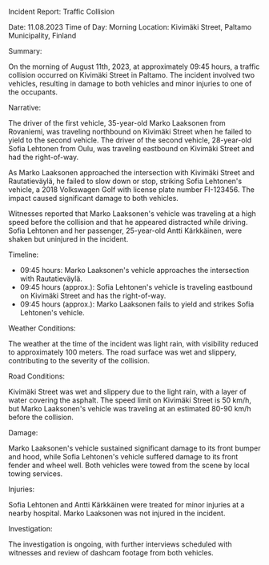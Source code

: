Incident Report: Traffic Collision

Date: 11.08.2023
Time of Day: Morning
Location: Kivimäki Street, Paltamo Municipality, Finland

Summary:

On the morning of August 11th, 2023, at approximately 09:45 hours, a traffic collision occurred on Kivimäki Street in Paltamo. The incident involved two vehicles, resulting in damage to both vehicles and minor injuries to one of the occupants.

Narrative:

The driver of the first vehicle, 35-year-old Marko Laaksonen from Rovaniemi, was traveling northbound on Kivimäki Street when he failed to yield to the second vehicle. The driver of the second vehicle, 28-year-old Sofia Lehtonen from Oulu, was traveling eastbound on Kivimäki Street and had the right-of-way.

As Marko Laaksonen approached the intersection with Kivimäki Street and Rautatieväylä, he failed to slow down or stop, striking Sofia Lehtonen's vehicle, a 2018 Volkswagen Golf with license plate number FI-123456. The impact caused significant damage to both vehicles.

Witnesses reported that Marko Laaksonen's vehicle was traveling at a high speed before the collision and that he appeared distracted while driving. Sofia Lehtonen and her passenger, 25-year-old Antti Kärkkäinen, were shaken but uninjured in the incident.

Timeline:

* 09:45 hours: Marko Laaksonen's vehicle approaches the intersection with Rautatieväylä.
* 09:45 hours (approx.): Sofia Lehtonen's vehicle is traveling eastbound on Kivimäki Street and has the right-of-way.
* 09:45 hours (approx.): Marko Laaksonen fails to yield and strikes Sofia Lehtonen's vehicle.

Weather Conditions:

The weather at the time of the incident was light rain, with visibility reduced to approximately 100 meters. The road surface was wet and slippery, contributing to the severity of the collision.

Road Conditions:

Kivimäki Street was wet and slippery due to the light rain, with a layer of water covering the asphalt. The speed limit on Kivimäki Street is 50 km/h, but Marko Laaksonen's vehicle was traveling at an estimated 80-90 km/h before the collision.

Damage:

Marko Laaksonen's vehicle sustained significant damage to its front bumper and hood, while Sofia Lehtonen's vehicle suffered damage to its front fender and wheel well. Both vehicles were towed from the scene by local towing services.

Injuries:

Sofia Lehtonen and Antti Kärkkäinen were treated for minor injuries at a nearby hospital. Marko Laaksonen was not injured in the incident.

Investigation:

The investigation is ongoing, with further interviews scheduled with witnesses and review of dashcam footage from both vehicles.